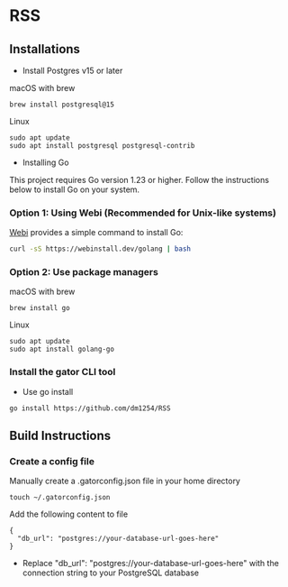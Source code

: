# RSS
## Installations


* Install Postgres v15 or later

macOS with brew
```vim
brew install postgresql@15
```

Linux
```vim
sudo apt update
sudo apt install postgresql postgresql-contrib
```
* Installing Go

This project requires Go version 1.23 or higher. Follow the instructions below to install Go on your system.

### Option 1: Using Webi (Recommended for Unix-like systems)

[Webi](https://webinstall.dev/golang/) provides a simple command to install Go:

```bash
curl -sS https://webinstall.dev/golang | bash
```
### Option 2: Use package managers

macOS with brew
```vim
brew install go
```
Linux
```vim
sudo apt update
sudo apt install golang-go
```
### Install the gator CLI tool
* Use go install
```vim
go install https://github.com/dm1254/RSS
```
## Build Instructions

### Create a config file
Manually create a .gatorconfig.json file in your home directory 
```vim
touch ~/.gatorconfig.json
```
Add the following content to file
```vim
{
  "db_url": "postgres://your-database-url-goes-here"
}
```
* Replace "db_url": "postgres://your-database-url-goes-here" with the connection string to your PostgreSQL database
